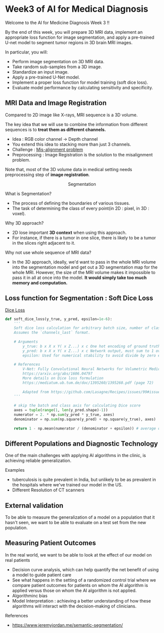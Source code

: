# Week3 of AI for Medical Diagnosis
Welcome to the AI for Medicine Diagnosis Week 3 !!

By the end of this week, you will prepare 3D MRI data, implement an appropriate loss function for image segmentation, and apply a pre-trained U-net model to segment tumor regions in 3D brain MRI images.


In particular, you will:
- Perform image segmentation on 3D MRI data.
- Take random sub-samples from a 3D image.
- Standardize an input image.
- Apply a pre-trained U-Net model.
- Implement a proper loss function for model training (soft dice loss).
- Evaluate model performance by calculating sensitivity and specificity.

## MRI Data and Image Registration
Compared to 2D image like X-rays, MRI sequence is a 3D volume.
<p align = "center"><src = 'images/mri_sequences.png'/></p>

The key idea that we will use to combine the information from different sequences is to **treat them as different channels.**
- Idea : RGB color channel -> Depth channel
- You extend this idea to stacking more than just 3 channels.
- Challenge : [Mis-alignment problem](https://en.wikipedia.org/wiki/Image_registration)
- Preprocessing : Image Registration is the solution to the misalignment problem.

Note that, most of the 3D volume data in medical setting needs preprocessing step of **image registration**.
<p align = "center"<src = "images/image_registration.png'/></p>

## Segmentation
What is Segmentation?
- The process of defining the boundaries of various tissues.
- The task of determining the class of every point(in 2D : pixel, in 3D : voxel).

Why 3D approach?
- 2D lose important **3D context** when using this approach. 
- For instance, if there is a tumor in one slice, there is likely to be a tumor in the slices right adjacent to it.

Why not use whole sequence of MRI data?
- In the 3D approach, ideally, we'd want to pass in the whole MRI volume into the segmentation model and get out a 3D segmentation map for the whole MRI. However, the size of the MRI volume makes it impossible to pass it in all at once into the model. **It would simply take too much memory and computation.** 

## Loss function for Segmentation : Soft Dice Loss
[Dice Loss](https://en.wikipedia.org/wiki/S%C3%B8rensen%E2%80%93Dice_coefficient)

```python
def soft_dice_loss(y_true, y_pred, epsilon=1e-6): 
    ''' 
    Soft dice loss calculation for arbitrary batch size, number of classes, and number of spatial dimensions.
    Assumes the `channels_last` format.
  
    # Arguments
        y_true: b x X x Y( x Z...) x c One hot encoding of ground truth
        y_pred: b x X x Y( x Z...) x c Network output, must sum to 1 over c channel (such as after softmax) 
        epsilon: Used for numerical stability to avoid divide by zero errors
    
    # References
        V-Net: Fully Convolutional Neural Networks for Volumetric Medical Image Segmentation 
        https://arxiv.org/abs/1606.04797
        More details on Dice loss formulation 
        https://mediatum.ub.tum.de/doc/1395260/1395260.pdf (page 72)
        
        Adapted from https://github.com/Lasagne/Recipes/issues/99#issuecomment-347775022
    '''
    
    # skip the batch and class axis for calculating Dice score
    axes = tuple(range(1, len(y_pred.shape)-1)) 
    numerator = 2. * np.sum(y_pred * y_true, axes)
    denominator = np.sum(np.square(y_pred) + np.square(y_true), axes)
    
    return 1 - np.mean(numerator / (denominator + epsilon)) # average over classes and batch
```

## Different Populations and Diagnostic Technology
One of the main challenges with applying AI algorithms in the clinic, is achieving reliable generalization.

Examples
- tuberculosis is quite prevalent in India, but unlikely to be as prevalent in the hospitals where we've trained our model in the US.
- Different Resolution of CT scanners

## External validation
To be able to measure the generalization of a model on a population that it hasn't seen, we want to be able to evaluate on a test set from the new population.

## Measuring Patient Outcomes
In the real world, we want to be able to look at the effect of our model on real patients
- Decision curve analysis, which can help quantify the net benefit of using a model to guide patient care
- See what happens in the setting of a randomized control trial where we compare patient outcomes for patients on whom the AI algorithm is applied versus those on whom the AI algorithm is not applied. 
- Algorithminc bias
- Model Interpretation : achieving a better understanding of how these algorithms will interact with the decision-making of clinicians.

References
- https://www.jeremyjordan.me/semantic-segmentation/
